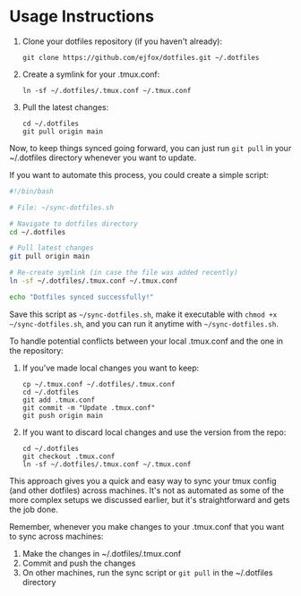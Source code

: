 # Usage Instructions

1. Clone your dotfiles repository (if you haven't already):
   ```
   git clone https://github.com/ejfox/dotfiles.git ~/.dotfiles
   ```

2. Create a symlink for your .tmux.conf:
   ```
   ln -sf ~/.dotfiles/.tmux.conf ~/.tmux.conf
   ```

3. Pull the latest changes:
   ```
   cd ~/.dotfiles
   git pull origin main
   ```

Now, to keep things synced going forward, you can just run `git pull` in your ~/.dotfiles directory whenever you want to update.

If you want to automate this process, you could create a simple script:



```bash
#!/bin/bash

# File: ~/sync-dotfiles.sh

# Navigate to dotfiles directory
cd ~/.dotfiles

# Pull latest changes
git pull origin main

# Re-create symlink (in case the file was added recently)
ln -sf ~/.dotfiles/.tmux.conf ~/.tmux.conf

echo "Dotfiles synced successfully!"

```

Save this script as `~/sync-dotfiles.sh`, make it executable with `chmod +x ~/sync-dotfiles.sh`, and you can run it anytime with `~/sync-dotfiles.sh`.

To handle potential conflicts between your local .tmux.conf and the one in the repository:

1. If you've made local changes you want to keep:
   ```
   cp ~/.tmux.conf ~/.dotfiles/.tmux.conf
   cd ~/.dotfiles
   git add .tmux.conf
   git commit -m "Update .tmux.conf"
   git push origin main
   ```

2. If you want to discard local changes and use the version from the repo:
   ```
   cd ~/.dotfiles
   git checkout .tmux.conf
   ln -sf ~/.dotfiles/.tmux.conf ~/.tmux.conf
   ```

This approach gives you a quick and easy way to sync your tmux config (and other dotfiles) across machines. It's not as automated as some of the more complex setups we discussed earlier, but it's straightforward and gets the job done.

Remember, whenever you make changes to your .tmux.conf that you want to sync across machines:

1. Make the changes in ~/.dotfiles/.tmux.conf
2. Commit and push the changes
3. On other machines, run the sync script or `git pull` in the ~/.dotfiles directory